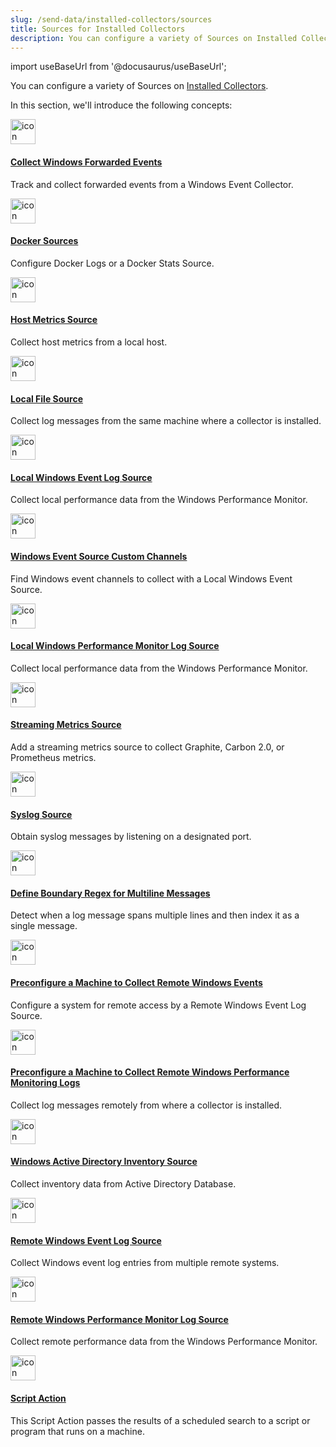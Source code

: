 ```yaml
---
slug: /send-data/installed-collectors/sources
title: Sources for Installed Collectors
description: You can configure a variety of Sources on Installed Collectors.
---
```


import useBaseUrl from '@docusaurus/useBaseUrl';

You can configure a variety of Sources on [Installed Collectors](/docs/send-data/installed-collectors).

In this section, we'll introduce the following concepts:

<div className="box-wrapper" >
<div className="box smallbox card">
  <div className="container">
  <a href="/docs/send-data/installed-collectors/sources/collect-forwarded-events-windows-event-collector"><img src={useBaseUrl('img/icons/operations/collect.png')} alt="icon" width="40"/><h4>Collect Windows Forwarded Events</h4></a>
  <p>Track and collect forwarded events from a Windows Event Collector.</p>
  </div>
</div>
<div className="box smallbox card">
  <div className="container">
  <a href="/docs/send-data/installed-collectors/sources/docker-sources"><img src={useBaseUrl('img/icons/operations/collect.png')} alt="icon" width="40"/><h4>Docker Sources</h4></a>
  <p>Configure Docker Logs or a Docker Stats Source.</p>
  </div>
</div>
<div className="box smallbox card">
  <div className="container">
  <a href="/docs/send-data/installed-collectors/sources/host-metrics-source"><img src={useBaseUrl('img/icons/operations/collect.png')} alt="icon" width="40"/><h4>Host Metrics Source</h4></a>
  <p>Collect host metrics from a local host.</p>
  </div>
</div>
<div className="box smallbox card">
  <div className="container">
  <a href="/docs/send-data/installed-collectors/sources/local-file-source"><img src={useBaseUrl('img/icons/operations/collect.png')} alt="icon" width="40"/><h4>Local File Source</h4></a>
  <p>Collect log messages from the same machine where a collector is installed.</p>
  </div>
</div>
<div className="box smallbox card">
  <div className="container">
  <a href="/docs/send-data/installed-collectors/sources/local-windows-event-log-source"><img src={useBaseUrl('img/icons/operations/collect.png')} alt="icon" width="40"/><h4>Local Windows Event Log Source</h4></a>
  <p>Collect local performance data from the Windows Performance Monitor.</p>
  </div>
</div>
<div className="box smallbox card">
  <div className="container">
  <a href="/docs/send-data/installed-collectors/sources/windows-event-source-custom-channels"><img src={useBaseUrl('img/icons/operations/collect.png')} alt="icon" width="40"/><h4>Windows Event Source Custom Channels</h4></a>
  <p>Find Windows event channels to collect with a Local Windows Event Source.</p>
  </div>
</div>
<div className="box smallbox card">
  <div className="container">
  <a href="/docs/send-data/installed-collectors/sources/local-windows-performance-monitor-log-source"><img src={useBaseUrl('img/icons/operations/collect.png')} alt="icon" width="40"/><h4>Local Windows Performance Monitor Log Source</h4></a>
  <p>Collect local performance data from the Windows Performance Monitor.</p>
  </div>
</div>
<div className="box smallbox card">
  <div className="container">
  <a href="/docs/send-data/installed-collectors/sources/streaming-metrics-source"><img src={useBaseUrl('img/icons/operations/collect.png')} alt="icon" width="40"/><h4>Streaming Metrics Source</h4></a>
  <p>Add a streaming metrics source to collect Graphite, Carbon 2.0, or Prometheus metrics.</p>
  </div>
</div>
    <div className="box smallbox card">
      <div className="container">
      <a href="/docs/send-data/installed-collectors/sources/syslog-source"><img src={useBaseUrl('img/icons/operations/collect.png')} alt="icon" width="40"/><h4>Syslog Source</h4></a>
      <p>Obtain syslog messages by listening on a designated port.</p>
      </div>
    </div>
    <div className="box smallbox card">
      <div className="container">
      <a href="/docs/send-data/installed-collectors/sources/define-boundary-regex-multiline-messages"><img src={useBaseUrl('img/icons/operations/collect.png')} alt="icon" width="40"/><h4>Define Boundary Regex for Multiline Messages</h4></a>
      <p>Detect when a log message spans multiple lines and then index it as a single message.</p>
      </div>
    </div>
    <div className="box smallbox card">
      <div className="container">
      <a href="/docs/send-data/installed-collectors/sources/preconfigure-machine-collect-remote-windows-events"><img src={useBaseUrl('img/icons/operations/collect.png')} alt="icon" width="40"/><h4>Preconfigure a Machine to Collect Remote Windows Events</h4></a>
      <p>Configure a system for remote access by a Remote Windows Event Log Source.</p>
      </div>
    </div>
    <div className="box smallbox card">
      <div className="container">
      <a href="/docs/send-data/installed-collectors/sources/preconfigure-machine-collect-remote-windows-performance-monitoring-logs"><img src={useBaseUrl('img/icons/operations/collect.png')} alt="icon" width="40"/><h4>Preconfigure a Machine to Collect Remote Windows Performance Monitoring Logs</h4></a>
      <p>Collect log messages remotely from where a collector is installed.</p>
      </div>
    </div>
    <div className="box smallbox card">
      <div className="container">
      <a href="/docs/send-data/installed-collectors/sources/windows-active-directory-inventory-source"><img src={useBaseUrl('img/icons/operations/collect.png')} alt="icon" width="40"/><h4>Windows Active Directory Inventory Source</h4></a>
      <p>Collect inventory data from Active Directory Database.</p>
      </div>
    </div>
    <div className="box smallbox card">
      <div className="container">
      <a href="/docs/send-data/installed-collectors/sources/remote-windows-event-log-source"><img src={useBaseUrl('img/icons/operations/collect.png')} alt="icon" width="40"/><h4>Remote Windows Event Log Source</h4></a>
      <p>Collect Windows event log entries from multiple remote systems.</p>
      </div>
    </div>
    <div className="box smallbox card">
      <div className="container">
      <a href="/docs/send-data/installed-collectors/sources/remote-windows-performance-monitor-log-source"><img src={useBaseUrl('img/icons/operations/collect.png')} alt="icon" width="40"/><h4>Remote Windows Performance Monitor Log Source</h4></a>
      <p>Collect remote performance data from the Windows Performance Monitor.</p>
      </div>
    </div>
    <div className="box smallbox card">
      <div className="container">
      <a href="/docs/send-data/installed-collectors/sources/script-action"><img src={useBaseUrl('img/icons/operations/collect.png')} alt="icon" width="40"/><h4>Script Action</h4></a>
      <p>This Script Action passes the results of a scheduled search to a script or program that runs on a machine.</p>
      </div>
    </div>
</div>
